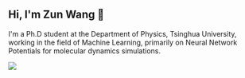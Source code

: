 <!-- ### Hi there 👋 -->
Hi, I'm Zun Wang 👋
-
I'm a Ph.D student at the Department of Physics, Tsinghua University, working in the field of Machine Learning, primarily on Neural Network Potentials for molecular dynamics simulations.


<!--
**sakuraiiiii/sakuraiiiii** is a ✨ _special_ ✨ repository because its `README.md` (this file) appears on your GitHub profile.

Here are some ideas to get you started:

- 🔭 I’m currently working on ...
- 🌱 I’m currently learning ...
- 👯 I’m looking to collaborate on ...
- 🤔 I’m looking for help with ...
- 💬 Ask me about ...
- 📫 How to reach me: ...
- 😄 Pronouns: ...
- ⚡ Fun fact: ...
-->

![](https://github-readme-stats.vercel.app/api?username=sakuraiiiii&count_private=true&show_icons=true&theme=synthwave)
